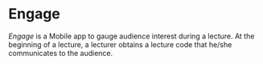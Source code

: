 # Engage

*Engage* is a Mobile app to gauge audience interest during a lecture. At the beginning of a lecture, a lecturer obtains a lecture code that 
he/she communicates to the audience.